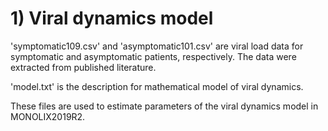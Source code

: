 # 1) Viral dynamics model

'symptomatic109.csv' and 'asymptomatic101.csv' are viral load data for symptomatic and asymptomatic patients, respectively. The data were extracted from published literature.

'model.txt' is the description for mathematical model of viral dynamics.

These files are used to estimate parameters of the viral dynamics model in MONOLIX2019R2.
